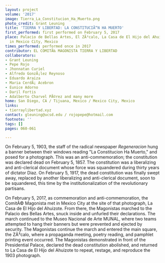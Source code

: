 ```yaml
---
layout: project
volume: '2017'
image: Tierra_La_Constitucion_Ha_Muerto.png
photo_credit: Grant Leuning
title: 'TIERRA Y LIBERTAD: LA CONSTITUCIÃ“N HA MUERTO'
first_performed: first performed on February 5, 2017
place: Palacio de Bellas Artes, El ZÃ³calo, La Casa de El Hijo del Ahuizote and more
  in Mexico City, Mexico
times_performed: performed once in 2017
contributor: EL COMITÃ‰ MAGONISTA TIERRA Y LIBERTAD
collaborators:
- Grant Leuning
- Pepe Rojo
- Jhonnatan Curiel
- Alfredo GonzÃ¡lez Reynoso
- Eduardo Araiza
- Maria CerdÃ¡ Acebron
- Eunice Adorno
- Daril Fortis
- Adalberto Charvel PÃ©rez and many more
home: San Diego, CA / Tijuana, Mexico / Mexico City, Mexico
links:
- tierraylibertad.xyz
contact: gleuning@ucsd.edu / rojopepe@hotmail.com
footnote: ''
tags: []
pages: 060-061

---
```


On February 5, 1903, the staff of the radical newspaper _Regeneracion_ hung a banner between their windows reading "La Constitucion Ha Muerto," and posed for a photograph. This was an anti-commemoration; the constitution was declared dead on February 5, 1857. The constitution was a liberalizing and anti-clerical document whose force was squandered during thirty years of dictator Diaz. On February 5, 1917, the dead constitution was finally swept away, replaced by another liberalizing and anti-clerical document, soon to be squandered, this time by the institutionalization of the revolutionary partisans.

On February 5, 2017, as commemoration and anti-commemoration, the ComitÃ© Magonista met in Mexico City at the site of that photograph, La Casa de El Hijo del Ahuizote. From there, the Magonistas marched to the Palacio des Bellas Artes, snuck inside and unfurled their declarations. The march continued to the Museo Nacional de Arte MUNAL, where two teams attempted to hang their banners but were prevented and ejected by security. The Magonistas continue the march and entered the main square, the ZÃ³calo, where a propaganda meeting, poetry reading, and pamphlet printing event occurred. The Magonistas demonstrated in front of the Presidential Palace, declared the dead constitution abolished, and returned to La Casa de El Hijo del Ahuizote to repeat, restage, and reproduce the 1903 photograph.
